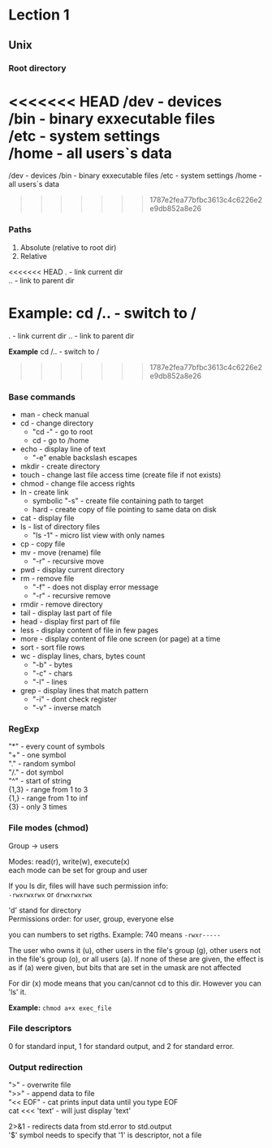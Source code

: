 # Lection 1
## Unix
### Root directory
<<<<<<< HEAD
/dev - devices  
/bin - binary exxecutable files  
/etc - system settings  
/home - all users`s data  
=======
/dev - devices
/bin - binary exxecutable files
/etc - system settings
/home - all users`s data
>>>>>>> 1787e2fea77bfbc3613c4c6226e2e9db852a8e26

### Paths
1. Absolute (relative to root dir)
2. Relative

<<<<<<< HEAD
. - link current dir  
.. - link to parent dir  

**Example**: cd /.. - switch to /
=======
. - link current dir
.. - link to parent dir

**Example**
cd /.. - switch to /
>>>>>>> 1787e2fea77bfbc3613c4c6226e2e9db852a8e26

### Base commands
* man - check manual
* cd - change directory
    * "cd -" - go to root
    * cd - go to /home
* echo - display line of text
    * "-e" enable backslash escapes
* mkdir - create directory
* touch - change last file access time (create file if not exists)
* chmod - change file access rights
* ln - create link
    * symbolic "-s" - create file containing path to target
    * hard - create copy of file pointing to same data on disk
* cat - display file
* ls - list of directory files
    * "ls -1" - micro list view with only names 
* cp - copy file
* mv - move (rename) file
    * "-r" - recursive move
* pwd - display current directory
* rm - remove file
    * "-f" - does not display error message
    * "-r" - recursive remove
* rmdir - remove directory
* tail - display last part of file
* head - display first part of file
* less - display content of file in few pages
* more - display content of file one screen (or page) at a time
* sort - sort file rows
* wc - display lines, chars, bytes count
    * "-b" - bytes
    * "-c" - chars
    * "-l" - lines
* grep - display lines that match pattern
    * "-i" - dont check register
    * "-v" - inverse match
### RegExp
"*" - every count of symbols  
"+" - one symbol  
"." - random symbol  
"/." - dot symbol  
"^" - start of string  
{1,3} - range from 1 to 3  
{1,} - range from 1 to inf  
{3} - only 3 times  

### File modes (chmod)
Group -> users  

Modes: read(r), write(w), execute(x)  
each mode can be set for group and user  

If you ls dir, files will have such permission info:  
``` -rwxrwxrwx ```
or 
``` drwxrwxrwx ```  

'd' stand for directory  
Permissions order: for user, group, everyone else

you can numbers to set rigths. Example:
740 means `-rwxr-----` 

The user who owns it (u), other users in the file's group (g), other users not in the file's  group  (o),  or all  users (a).  If none of these are given, the effect is as if (a) were given, but bits that are set in the umask are not affected

For dir (x) mode means that you can/cannot cd to this dir. However you can 'ls' it.



**Example:** `chmod a+x exec_file` 

### File descriptors
0 for standard input, 1 for standard output, and 2 for standard error.  

### Output redirection
">" - overwrite file  
">>" - append data to file  
"<< EOF" - cat prints input data until you type EOF  
cat <<< 'text' - will just display 'text'  

2>&1 - redirects data from std.error to std.output  
'$' symbol needs to specify that '1' is descriptor, not a file  
